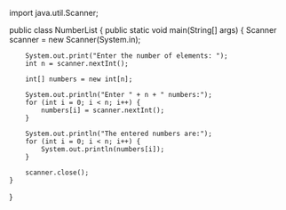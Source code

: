 import java.util.Scanner;

public class NumberList {
    public static void main(String[] args) {
        Scanner scanner = new Scanner(System.in);

        System.out.print("Enter the number of elements: ");
        int n = scanner.nextInt();

        int[] numbers = new int[n];

        System.out.println("Enter " + n + " numbers:");
        for (int i = 0; i < n; i++) {
            numbers[i] = scanner.nextInt();
        }

        System.out.println("The entered numbers are:");
        for (int i = 0; i < n; i++) {
            System.out.println(numbers[i]);
        }

        scanner.close();
    }
}
